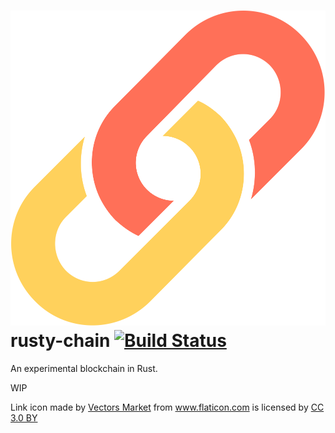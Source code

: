 # ![Link](./link.svg) rusty-chain [![Build Status](https://travis-ci.org/duncandean/rusty-chain.svg?branch=master)](https://travis-ci.org/duncandean/rusty-chain)
An experimental blockchain in Rust.

WIP

Link icon made by <a href="https://www.flaticon.com/authors/vectors-market" title="Vectors Market">Vectors Market</a> from <a href="https://www.flaticon.com/" title="Flaticon">www.flaticon.com</a> is licensed by <a href="http://creativecommons.org/licenses/by/3.0/" title="Creative Commons BY 3.0" target="_blank">CC 3.0 BY</a>
